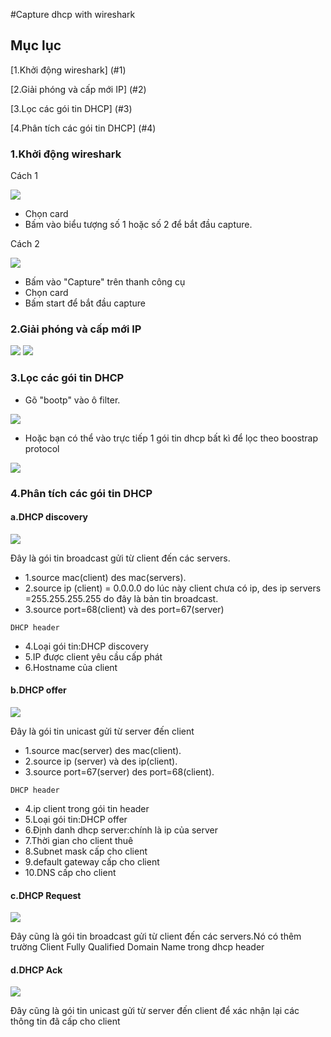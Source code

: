 #Capture dhcp with wireshark
## Mục lục
[1.Khởi động wireshark] (#1)

[2.Giải phóng và cấp mới IP] (#2)

[3.Lọc các gói tin DHCP] (#3)

[4.Phân tích các gói tin DHCP] (#4)

<a name="1"></a>
### 1.Khởi động wireshark
Cách 1

<img src="http://i.imgur.com/GCvnvCJ.png" />

- Chọn card
- Bấm vào biểu tượng số 1 hoặc số 2 để bắt đầu capture.

Cách 2

<img src="http://i.imgur.com/Nx0duCE.png" />

- Bấm vào "Capture" trên thanh công cụ
- Chọn card
- Bấm start để bắt đầu capture

<a name="2"></a>
### 2.Giải phóng và cấp mới IP

<img src="http://i.imgur.com/UzC72Cz.png" />

<img src="http://i.imgur.com/a3lRXTq.png" />

<a name="3"></a>
### 3.Lọc các gói tin DHCP
- Gõ "bootp" vào ô filter.

<img src="http://i.imgur.com/YTvjYf9.png" />

- Hoặc bạn có thể vào trực tiếp 1 gói tin dhcp bất kì để lọc theo boostrap protocol

<img src="http://i.imgur.com/sn6Sn9b.png" />

<a name="4"></a>
### 4.Phân tích các gói tin DHCP
#### a.DHCP discovery
<img src="http://i.imgur.com/LXY7EyH.png" />

Đây là gói tin broadcast gửi từ client đến các servers.
- 1.source mac(client) des mac(servers).
- 2.source ip (client) = 0.0.0.0 do lúc này client chưa có ip, des ip servers =255.255.255.255 do đây là bản tin broadcast.
- 3.source port=68(client) và des port=67(server)

`DHCP header`

- 4.Loại gói tin:DHCP discovery
- 5.IP được client yêu cầu cấp phát
- 6.Hostname của client

#### b.DHCP offer
<img src="http://i.imgur.com/kSf1YlC.png" />

Đây là gói tin unicast gửi từ server đến client
- 1.source mac(server) des mac(client).
- 2.source ip (server) và des ip(client).
- 3.source port=67(server) des port=68(client).

`DHCP header`

- 4.ip client trong gói tin header
- 5.Loại gói tin:DHCP offer
- 6.Định danh dhcp server:chính là ip của server
- 7.Thời gian cho client thuê
- 8.Subnet mask cấp cho client
- 9.default gateway cấp cho client
- 10.DNS cấp cho client

#### c.DHCP Request
<img src="http://i.imgur.com/eDlTpxi.png" />

Đây cũng là gói tin broadcast gửi từ client đến các servers.Nó có thêm trường Client Fully Qualified Domain Name trong dhcp header


#### d.DHCP Ack

<img src="http://i.imgur.com/y9Jztbq.png" />

Đây cũng là gói tin unicast gửi từ server đến client để xác nhận lại các thông tin đã cấp cho client
